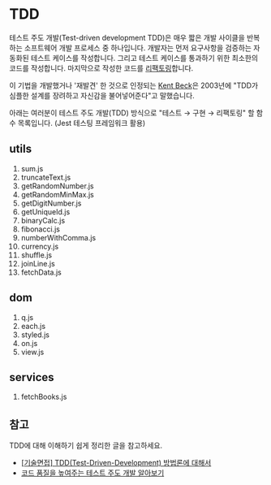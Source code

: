 # TDD

테스트 주도 개발(Test-driven development TDD)은 매우 짧은 개발 사이클을 반복하는 소프트웨어 개발 프로세스 중 하나입니다. 
개발자는 먼저 요구사항을 검증하는 자동화된 테스트 케이스를 작성합니다. 그리고 테스트 케이스를 통과하기 위한 최소한의 코드를 작성합니다. 
마지막으로 작성한 코드를 [리팩토링](https://ko.wikipedia.org/wiki/%EB%A6%AC%ED%8C%A9%ED%84%B0%EB%A7%81)합니다. 

이 기법을 개발했거나 '재발견' 한 것으로 인정되는 [Kent Beck](https://en.wikipedia.org/wiki/Kent_Beck)은 2003년에 "TDD가 심플한 설계를 장려하고 자신감을 불어넣어준다"고 말했습니다.

아래는 여러분이 테스트 주도 개발(TDD) 방식으로 "테스트 → 구현 → 리팩토링" 할 함수 목록입니다. (Jest 테스팅 프레임워크 활용)

## utils

1. sum.js
1. truncateText.js
1. getRandomNumber.js
1. getRandomMinMax.js
1. getDigitNumber.js
1. getUniqueId.js
1. binaryCalc.js
1. fibonacci.js
1. numberWithComma.js
1. currency.js
1. shuffle.js
1. joinLine.js
1. fetchData.js

## dom

1. q.js
1. each.js
1. styled.js
1. on.js
1. view.js

## services

1. fetchBooks.js

## 참고

TDD에 대해 이해하기 쉽게 정리한 글을 참고하세요.

- [[기술면접] TDD(Test-Driven-Development) 방법론에 대해서](https://wooaoe.tistory.com/33)
- [코드 품질을 높여주는 테스트 주도 개발 알아보기](https://www.samsungsds.com/kr/insights/test-driven-development.html)